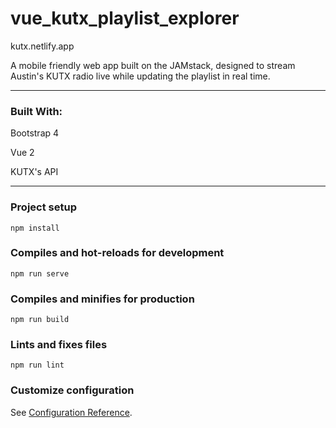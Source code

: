 # vue_kutx_playlist_explorer

kutx.netlify.app

A mobile friendly web app built on the JAMstack, designed to stream Austin's KUTX radio live while updating the playlist in real time.
***

### Built With: 

Bootstrap 4

Vue 2

KUTX's API
***

### Project setup

```
npm install
```

### Compiles and hot-reloads for development
```
npm run serve
```

### Compiles and minifies for production
```
npm run build
```

### Lints and fixes files
```
npm run lint
```

### Customize configuration
See [Configuration Reference](https://cli.vuejs.org/config/).

